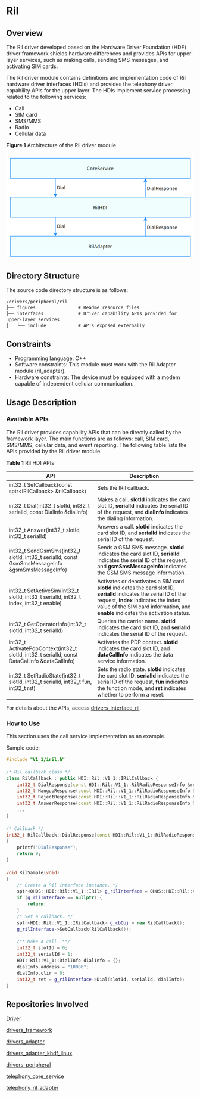 # Ril

## Overview

The Ril driver developed based on the Hardware Driver Foundation (HDF) driver framework shields hardware differences and provides APIs for upper-layer services, such as making calls, sending SMS messages, and activating SIM cards.

The Ril driver module contains definitions and implementation code of Ril hardware driver interfaces (HDIs) and provides the telephony driver capability APIs for the upper layer. The HDIs implement service processing related to the following services:

-   Call 
-   SIM card
-   SMS/MMS
-   Radio
-   Cellular data

**Figure 1** Architecture of the Ril driver module

![Ril driver module](figures/ril-driver-module-architecture.png)

## Directory Structure

The source code directory structure is as follows:

```
/drivers/peripheral/ril
├── figures                # Readme resource files
├── interfaces             # Driver capability APIs provided for upper-layer services
│   └── include            # APIs exposed externally
```

## **Constraints**

-   Programming language: C++
-   Software constraints: This module must work with the Ril Adapter module (ril\_adapter).
-   Hardware constraints: The device must be equipped with a modem capable of independent cellular communication.

## Usage Description

### Available APIs

The Ril driver provides capability APIs that can be directly called by the framework layer. The main functions are as follows: call, SIM card, SMS/MMS, cellular data, and event reporting. The following table lists the APIs provided by the Ril driver module.

**Table 1** Ril HDI APIs

| API                                                      | Description                                                    |
| ------------------------------------------------------------ | ------------------------------------------------------------ |
| int32_t SetCallback(const sptr\<IRilCallback\> &rilCallback) | Sets the IRil callback.|
| int32_t Dial(int32_t slotId, int32_t serialId, const DialInfo &dialInfo) | Makes a call. **slotId** indicates the card slot ID, **serialId** indicates the serial ID of the request, and **dialInfo** indicates the dialing information.|
| int32_t Answer(int32_t slotId, int32_t serialId) | Answers a call. **slotId** indicates the card slot ID, and **serialId** indicates the serial ID of the request.|
| int32_t SendGsmSms(int32_t slotId, int32_t serialId, const GsmSmsMessageInfo &gsmSmsMessageInfo) | Sends a GSM SMS message. **slotId** indicates the card slot ID, **serialId** indicates the serial ID of the request, and **gsmSmsMessageInfo** indicates the GSM SMS message information.|
| int32_t SetActiveSim(int32_t slotId, int32_t serialId, int32_t index, int32_t enable) |  Activates or deactivates a SIM card. **slotId** indicates the card slot ID, **serialId** indicates the serial ID of the request, **index** indicates the index value of the SIM card information, and **enable** indicates the activation status.|
| int32_t GetOperatorInfo(int32_t slotId, int32_t serialId) | Queries the carrier name. **slotId** indicates the card slot ID, and **serialId** indicates the serial ID of the request.|
| int32_t ActivatePdpContext(int32_t slotId, int32_t serialId, const DataCallInfo &dataCallInfo) | Activates the PDP context. **slotId** indicates the card slot ID, and **dataCallInfo** indicates the data service information.|
| int32_t SetRadioState(int32_t slotId, int32_t serialId, int32_t fun, int32_t rst) | Sets the radio state. **slotId** indicates the card slot ID, **serialId** indicates the serial ID of the request, **fun** indicates the function mode, and **rst** indicates whether to perform a reset.|

For details about the APIs, access [drivers_interface_ril](https://gitee.com/openharmony/drivers_interface/blob/master/ril/V1_1/IRil.idl).

### How to Use

This section uses the call service implementation as an example.

Sample code:

```c++
#include "V1_1/iril.h"

/* Ril callback class */
class RilCallback : public HDI::Ril::V1_1::IRilCallback {
    int32_t DialResponse(const HDI::Ril::V1_1::RilRadioResponseInfo &responseInfo) override;
    int32_t HangupResponse(const HDI::Ril::V1_1::RilRadioResponseInfo &responseInfo) override;
    int32_t RejectResponse(const HDI::Ril::V1_1::RilRadioResponseInfo &responseInfo) override;
    int32_t AnswerResponse(const HDI::Ril::V1_1::RilRadioResponseInfo &responseInfo) override;
    ...
}

/* Callback */
int32_t RilCallback::DialResponse(const HDI::Ril::V1_1::RilRadioResponseInfo &responseInfo)
{
    printf("DialResponse");
    return 0;
}

void RilSample(void)
{
    /* Create a Ril interface instance. */
    sptr<OHOS::HDI::Ril::V1_1::IRil> g_rilInterface = OHOS::HDI::Ril::V1_1::IRil::Get();
    if (g_rilInterface == nullptr) {
        return;
    }
    /* Set a callback. */
    sptr<HDI::Ril::V1_1::IRilCallback> g_cbObj = new RilCallback();
    g_rilInterface->SetCallback(RilCallback());

    /** Make a call. **/
    int32_t slotId = 0;
    int32_t serialId = 1;
    HDI::Ril::V1_1::DialInfo dialInfo = {};
    dialInfo.address = "10086";
    dialInfo.clir = 0;
    int32_t ret = g_rilInterface->Dial(slotId, serialId, dialInfo);
}
```

## Repositories Involved

[Driver](https://gitee.com/openharmony/docs/blob/master/en/readme/driver.md)

[drivers\_framework](https://gitee.com/openharmony/drivers_framework/blob/master/README.md)

[drivers\_adapter](https://gitee.com/openharmony/drivers_adapter/blob/master/README.md)

[drivers\_adapter\_khdf\_linux](https://gitee.com/openharmony/drivers_adapter_khdf_linux/blob/master/README.md)

[drivers\_peripheral](https://gitee.com/openharmony/drivers_peripheral)

[telephony_core_service](https://gitee.com/openharmony/telephony_core_service/blob/master/README.md)

[telephony\_ril\_adapter](https://gitee.com/openharmony/telephony_ril_adapter/blob/master/README.md)
